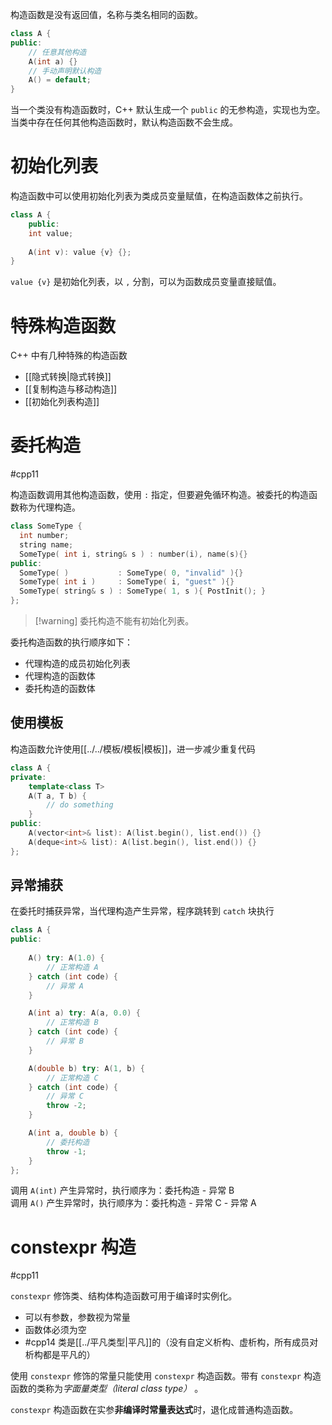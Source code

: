 构造函数是没有返回值，名称与类名相同的函数。

```cpp
class A {
public:
    // 任意其他构造
    A(int a) {}
    // 手动声明默认构造
    A() = default;
}
```

当一个类没有构造函数时，C++ 默认生成一个 `public` 的无参构造，实现也为空。当类中存在任何其他构造函数时，默认构造函数不会生成。
# 初始化列表

构造函数中可以使用初始化列表为类成员变量赋值，在构造函数体之前执行。

```cpp
class A {
    public:
    int value;
  
    A(int v): value {v} {};
}
```

`value {v}` 是初始化列表，以 `,` 分割，可以为函数成员变量直接赋值。
# 特殊构造函数

C++ 中有几种特殊的构造函数
- [[隐式转换|隐式转换]]
- [[复制构造与移动构造]]
- [[初始化列表构造]]
# 委托构造
#cpp11 

构造函数调用其他构造函数，使用 `:` 指定，但要避免循环构造。被委托的构造函数称为代理构造。

```cpp
class SomeType {
  int number;
  string name;
  SomeType( int i, string& s ) : number(i), name(s){}
public:
  SomeType( )           : SomeType( 0, "invalid" ){}
  SomeType( int i )     : SomeType( i, "guest" ){}
  SomeType( string& s ) : SomeType( 1, s ){ PostInit(); }
};
```

> [!warning] 委托构造不能有初始化列表。

委托构造函数的执行顺序如下：
* 代理构造的成员初始化列表
* 代理构造的函数体
* 委托构造的函数体
## 使用模板

构造函数允许使用[[../../模板/模板|模板]]，进一步减少重复代码

```cpp
class A {
private:
    template<class T>
    A(T a, T b) {
        // do something
    }
public:
    A(vector<int>& list): A(list.begin(), list.end()) {}
    A(deque<int>& list): A(list.begin(), list.end()) {}
};
```
## 异常捕获

在委托时捕获异常，当代理构造产生异常，程序跳转到 `catch` 块执行

```cpp
class A {
public:
  
    A() try: A(1.0) {
        // 正常构造 A
    } catch (int code) {
        // 异常 A
    }

    A(int a) try: A(a, 0.0) {
        // 正常构造 B
    } catch (int code) {
        // 异常 B
    }

    A(double b) try: A(1, b) {
        // 正常构造 C
    } catch (int code) {
        // 异常 C
        throw -2;
    }

    A(int a, double b) {
        // 委托构造
        throw -1;
    }
};
```

调用 `A(int)` 产生异常时，执行顺序为：委托构造 - 异常 B  
调用 `A()` 产生异常时，执行顺序为：委托构造 - 异常 C - 异常 A
# constexpr 构造
#cpp11 

`constexpr` 修饰类、结构体构造函数可用于编译时实例化。
* 可以有参数，参数视为常量
* 函数体必须为空
* #cpp14 类是[[../平凡类型|平凡]]的（没有自定义析构、虚析构，所有成员对析构都是平凡的）

使用 `constexpr` 修饰的常量只能使用 `constexpr` 构造函数。带有 `constexpr` 构造函数的类称为*字面量类型（literal class type）* 。

`constexpr` 构造函数在实参**非编译时常量表达式**时，退化成普通构造函数。